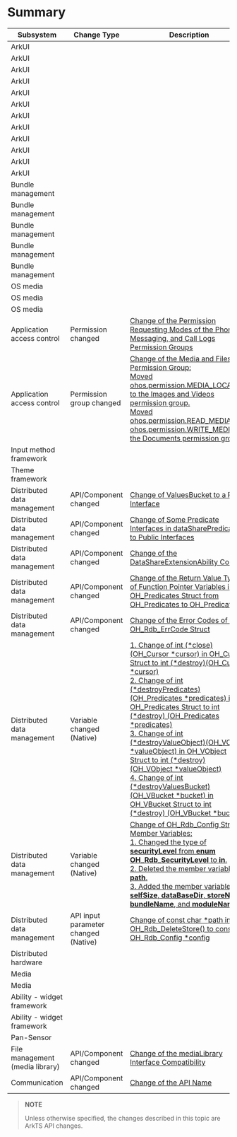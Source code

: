 # Summary


| Subsystem | Change Type | Description |
| -------- | -------- | -------- |
| ArkUI |                                       |                                                              |
| ArkUI |                                       |                                                              |
| ArkUI |                                       |                                                              |
| ArkUI |                                       |                                                              |
| ArkUI |                                       |                                                              |
| ArkUI |  |  |
| ArkUI |  |  |
| ArkUI |  |  |
| ArkUI |  |                                                              |
| ArkUI |  |                                                              |
| ArkUI |  |                                                              |
| ArkUI |  |  |
| Bundle management |  |  |
| Bundle management |  |                                                              |
| Bundle management |  |  |
| Bundle management |  |  |
| Bundle management |                                       |  |
| OS media |  |  |
| OS media |  |                                                              |
| OS media |  |  |
| Application access control | Permission changed | [Change of the Permission Requesting Modes of the Phone, Messaging, and Call Logs Permission Groups](changelogs-accessToken.md#claccesstoken2-change-of-the-permission-requesting-modes-of-the-phone-messaging-and-call-logs-permission-groups) |
| Application access control | Permission group changed | [Change of the Media and Files Permission Group:<br/>Moved ohos.permission.MEDIA_LOCATION to the Images and Videos permission group.<br/>Moved ohos.permission.READ_MEDIA and ohos.permission.WRITE_MEDIA to the Documents permission group.](changelogs-accessToken.md#claccesstoken1-change-of-the-media-and-files-permission-group) |
| Input method framework |  |  |
| Theme framework |  |  |
| Distributed data management | API/Component changed | [Change of ValuesBucket to a Public Interface](changelogs-distributeddatamgr.md#cldistributeddatamgr1-change-of-valuesbucket-to-a-public-interface) |
| Distributed data management | API/Component changed | [Change of Some Predicate Interfaces in dataSharePredicates to Public Interfaces](changelogs-distributeddatamgr.md#cldistributeddatamgr2-change-of-some-predicate-interfaces-in-datasharepredicates-to-public-interfaces) |
| Distributed data management | API/Component changed | [Change of the DataShareExtensionAbility Context](cldistributeddatamgr3-change-of-the-datashareextensionability-context) |
| Distributed data management | API/Component changed | [Change of the Return Value Type of Function Pointer Variables in the OH_Predicates Struct from OH_Predicates to OH_Predicates *](cldistributeddatamgr4-change-of-the-return-value-type-of-function-pointer-variables-in-the-oh_predicates-struct-from-oh_predicates-to-oh_predicates-) |
| Distributed data management | API/Component changed | [Change of the Error Codes of the OH_Rdb_ErrCode Struct](cldistributeddatamgr5-change-of-the-error-codes-of-the-oh_rdb_errcode-struct) |
| Distributed data management | Variable changed (Native) | [1. Change of int (*close)(OH_Cursor *cursor) in OH_Cursor Struct to int (*destroy)(OH_Cursor *cursor)](cldistributeddatamgr6-change-of-int-closeoh_cursor-cursor-in-oh_cursor-struct-to-int-destroyoh_cursor-cursor)<br/>[2. Change of int (*destroyPredicates)(OH_Predicates *predicates) in OH_Predicates Struct to int (*destroy) (OH_Predicates *predicates)](cldistributeddatamgr7-change-of-int-destroypredicatesoh_predicates-predicates-in-oh_predicates-struct-to-int-destroy-oh_predicates-predicates)<br/>[3. Change of int (*destroyValueObject)(OH_VObject *valueObject) in OH_VObject Struct to int (*destroy) (OH_VObject *valueObject)](cldistributeddatamgr8-change-of-int-destroyvalueobjectoh_vobject-valueobject-in-oh_vobject-struct-to-int-destroy-oh_vobject-valueobject)<br/>[4. Change of int (*destroyValuesBucket)(OH_VBucket *bucket) in OH_VBucket Struct to int (*destroy) (OH_VBucket *bucket)](cldistributeddatamgr9-change-of-int-destroyvaluesbucketoh_vbucket-bucket-in-oh_vbucket-struct-to-int-destroy-oh_vbucket-bucket) |
| Distributed data management | Variable changed (Native) | [Change of OH_Rdb_Config Struct Member Variables:<br/>1. Changed the type of **securityLevel** from **enum OH_Rdb_SecurityLevel** to **in**.<br/>2. Deleted the member variable **path**.<br/>3. Added the member variables **selfSize**, **dataBaseDir**, **storeName**, **bundleName**, and **moduleName**.](cldistributeddatamgr10-change-of-oh_rdb_config-struct-member-variables) |
| Distributed data management | API input parameter changed  (Native) | [Change of const char *path in OH_Rdb_DeleteStore() to const OH_Rdb_Config *config](changelogs-distributeddatamgr.md#cldistributeddatamgr11-change-of-const-char-path-in-oh_rdb_deletestore-to-const-oh_rdb_config-config) |
| Distributed hardware |  |  |
| Media |                                       |                                                              |
| Media |                                       |                                                              |
| Ability - widget framework |                                       |                                                              |
| Ability - widget framework |  |  |
| Pan-Sensor |  |  |
| File management (media library) | API/Component changed | [Change of the mediaLibrary Interface Compatibility](changelogs-medialibrary.md#clfile1-change-of-the-mediabibrary-interface-compatibility) |
| Communication | API/Component changed | [Change of the API Name](changelogs-wifiManager.md#clwifi1-change-of-the-name-of-the-api-for-obtaining-wi-fi-scan-result) |


> **NOTE**
>
>  Unless otherwise specified, the changes described in this topic are ArkTS API changes. 

<!--no_check-->